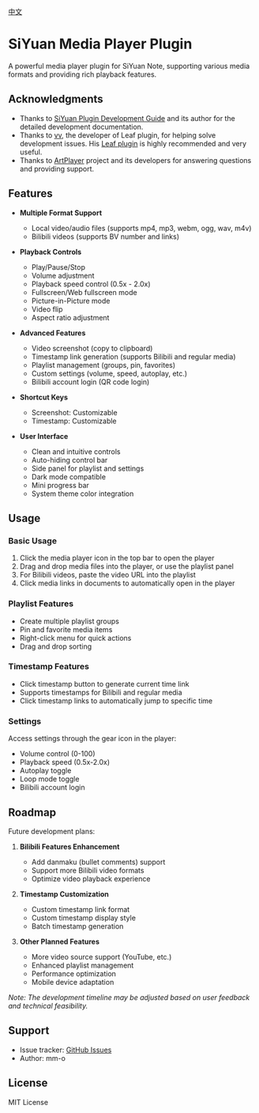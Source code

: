 [中文](1)
# SiYuan Media Player Plugin

A powerful media player plugin for SiYuan Note, supporting various media formats and providing rich playback features.

## Acknowledgments

- Thanks to [SiYuan Plugin Development Guide](https://ld246.com/article/1723732790981#START-UP) and its author for the detailed development documentation.
- Thanks to [vv](https://github.com/Wetoria), the developer of Leaf plugin, for helping solve development issues. His [Leaf plugin](https://simplest-frontend.feishu.cn/docx/B3NndXHi7oLLXJxnxQmcczRsnse) is highly recommended and very useful.
- Thanks to [ArtPlayer](https://artplayer.org/document/) project and its developers for answering questions and providing support.

## Features

- **Multiple Format Support**
  - Local video/audio files (supports mp4, mp3, webm, ogg, wav, m4v)
  - Bilibili videos (supports BV number and links)

- **Playback Controls**
  - Play/Pause/Stop
  - Volume adjustment
  - Playback speed control (0.5x - 2.0x)
  - Fullscreen/Web fullscreen mode
  - Picture-in-Picture mode
  - Video flip
  - Aspect ratio adjustment

- **Advanced Features**
  - Video screenshot (copy to clipboard)
  - Timestamp link generation (supports Bilibili and regular media)
  - Playlist management (groups, pin, favorites)
  - Custom settings (volume, speed, autoplay, etc.)
  - Bilibili account login (QR code login)

- **Shortcut Keys**
  - Screenshot: Customizable
  - Timestamp: Customizable

- **User Interface**
  - Clean and intuitive controls
  - Auto-hiding control bar
  - Side panel for playlist and settings
  - Dark mode compatible
  - Mini progress bar
  - System theme color integration

## Usage

### Basic Usage
1. Click the media player icon in the top bar to open the player
2. Drag and drop media files into the player, or use the playlist panel
3. For Bilibili videos, paste the video URL into the playlist
4. Click media links in documents to automatically open in the player

### Playlist Features
- Create multiple playlist groups
- Pin and favorite media items
- Right-click menu for quick actions
- Drag and drop sorting

### Timestamp Features
- Click timestamp button to generate current time link
- Supports timestamps for Bilibili and regular media
- Click timestamp links to automatically jump to specific time

### Settings
Access settings through the gear icon in the player:
- Volume control (0-100)
- Playback speed (0.5x-2.0x)
- Autoplay toggle
- Loop mode toggle
- Bilibili account login

## Roadmap

Future development plans:

1. **Bilibili Features Enhancement**
   - Add danmaku (bullet comments) support
   - Support more Bilibili video formats
   - Optimize video playback experience

2. **Timestamp Customization**
   - Custom timestamp link format
   - Custom timestamp display style
   - Batch timestamp generation

3. **Other Planned Features**
   - More video source support (YouTube, etc.)
   - Enhanced playlist management
   - Performance optimization
   - Mobile device adaptation

*Note: The development timeline may be adjusted based on user feedback and technical feasibility.*

## Support

- Issue tracker: [GitHub Issues](https://github.com/your-repo/issues)
- Author: mm-o

## License

MIT License

